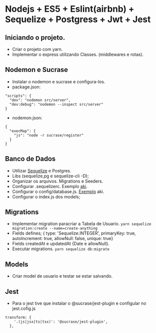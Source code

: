 # Nodejs + ES5 + Eslint(airbnb) + Sequelize + Postgress + Jwt + Jest

## Iniciando o projeto.

- Criar o projeto com yarn.
- Implementar o express utilizando Classes. (middlewares e rotas).

## Nodemon e Sucrase
- Instalar o nodemon e sucrase e configura-los.
- package.json:

```
"scripts": {
  "dev": "nodemon src/server",
  "dev:debug": "nodemon --inspect src/server"
}

```
- nodemon.json:

```
{
  "execMap": {
    "js": "node -r sucrase/register"
  }
}
```

## Banco de Dados

- Utilizar [Sequelize](https://sequelize.org/) e Postgres.
- Libs (sequelize,pg e sequelize-cli -D);
- Organizar os arquivos. Migrations e Seeders.
- Configurar .sequelizerc. Exemplo [aki](https://gist.github.com/Ataide/088c87aadc2601cc0956063dc44d1a03).
- Configurar o config/database.js. [Exemplo](https://gist.github.com/Ataide/dd23205bd4536dad55c3139ef4a967a3) aki.
- Configurar o index.js dos models;

## Migrations

- Implementar migration paracriar a Tabela de Usuario.
``` yarn sequelize migration:create --name=create-anything ```
- Fields defines; { type: 'Sequelize.INTEGER', primaryKey: true, autoIncrement: true, allowNull: false, unique: true}
- Fields createdAt e updatedAt {Date e allowNull}.
- Executar migrations. 
``` yarn sequelize db:migrate ```

## Models
- Criar model de usuario e testar se estar salvando.

## Jest

- Para o jest tive que instalar o @sucrase/jest-plugin e configular no jest.cofig.js
```
transform: {
    '.(js|jsx|ts|tsx)': '@sucrase/jest-plugin',
  },

```




 




